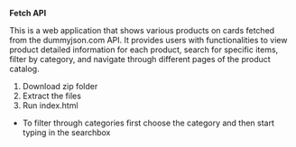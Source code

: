 **Fetch API**

This is a web application that shows various products on cards fetched from the dummyjson.com API. It provides users with functionalities to view product detailed information for each product, search for specific items, filter by category, and navigate through different pages of the product catalog.


1) Download zip folder
2) Extract the files
3) Run index.html


* To filter through categories first choose the category and then start typing in the searchbox
